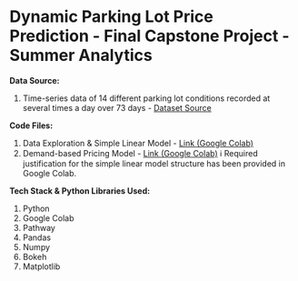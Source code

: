 # Dynamic Parking Lot Price Prediction - Final Capstone Project - Summer Analytics

**Data Source:** 
1. Time-series data of 14 different parking lot conditions recorded at several times a day over 73 days - [Dataset Source](https://drive.google.com/file/d/1RqHF3zphAFOtYZgReDJUxEFweOiVAxqP/view?usp=drive_link)


**Code Files:**
1. Data Exploration & Simple Linear Model - [Link (Google Colab)](https://colab.research.google.com/drive/15VvM2MK1v1yaspyF4U4ogplul_p5XAYt?usp=sharing) 
2. Demand-based Pricing Model - [Link (Google Colab)](https://colab.research.google.com/drive/10b_NcppLcWKH_iIzXMsufVKUejGfeVgl?usp=sharing) 
ℹ️ Required justification for the simple linear model structure has been provided in Google Colab. 


**Tech Stack & Python Libraries Used:**
1. Python
2. Google Colab
3. Pathway
4. Pandas
5. Numpy
6. Bokeh
7. Matplotlib
